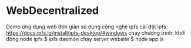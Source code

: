 # WebDecentralized
Demo ứng dụng web đơn giản sử dụng công nghệ ipfs
cài đặt ipfs: https://docs.ipfs.io/install/ipfs-desktop/#windows
chạy chương trình:
khởi động node ipfs 
$ ipfs daemon
chạy server website
$ node app.js
